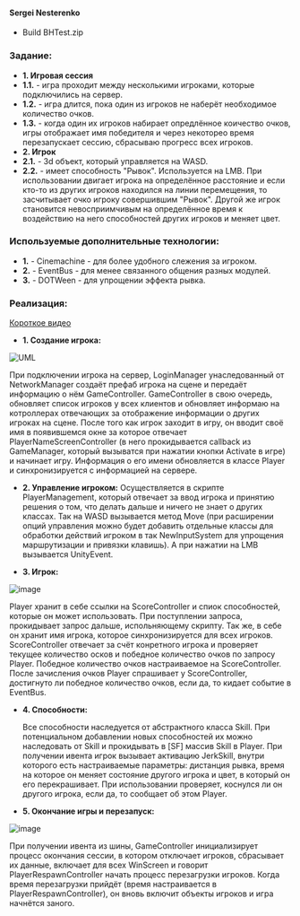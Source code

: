 #### Sergei Nesterenko
+ Build BHTest.zip

### **Задание:** 
+ **1. Игровая сессия**
+ **1.1.** - игра проходит между несколькими игроками, которые подключились на сервер.
+ **1.2.** - игра длится, пока один из игроков не наберёт необходимое количество очков.
+ **1.3.** - когда один их игроков набирает опредлённое коичество очков, игры отображает имя победителя и через некоторео время перезапускает сессию, сбрасываю прогресс всех игроков.
+ **2. Игрок**
+ **2.1.** - 3d объект, который управляется на WASD.
+ **2.2.** - имеет способность "Рывок". Используется на LMB. При использовании двигает игрока на определённое расстояние и если кто-то из других игроков находился на линии
перемещения, то засчитывает очко игроку совершившим "Рывок". Другой же игрок становится невосприимчивым на определённое время к воздействию на него способностей других игроков
и меняет цвет.

### **Используемые дополнительные технологии:**
  + **1.** - Cinemachine - для более удобного слежения за игроком.
  + **2.** - EventBus - для менее связанного общения разных модулей.
  + **3.** - DOTWeen - для упрощении эффекта рывка.
  
  ### **Реализация:** 
[Короткое видео](https://youtu.be/ajRWZboV-04)

+ **1. Создание игрока:**

![UML](https://user-images.githubusercontent.com/107647367/232340648-050678fe-90fb-43e7-b7db-3a125ef08169.png)

 При подключении игрока на сервер, LoginManager унаследованный от NetworkManager создаёт префаб игрока на сцене и передаёт информацию о нём GameController. GameController в свою очередь, обновляет список игроков у всех клиентов и обновляет информаю на котроллерах отвечающих за отображение информации о других игроках на сцене. После того как игрок заходит в игру, он вводит своё имя в появившемся окне за которое отвечает PlayerNameScreenController (в него прокидывается callback из GameManager, который вызыватся при нажатии кнопки Activate в игре) и начинает игру. Информация о его имени обновляется в классе Player и синхронизируется с информацией на сервере.

+ **2. Управление игроком:**
  Осуществляется в скрипте PlayerManagement, который отвечает за ввод игрока и принятию решения о том, что делать дальше и ничего не знает о других классах. Так на WASD вызывается метод Move (при расширении опций управления можно будет добавить отдельные классы для обработки действий игроком в так NewInputSystem для упрощения маршрутизации и привязки клавишь). А при нажатии на LMB вызывается UnityEvent.

+ **3. Игрок:**

![image](https://user-images.githubusercontent.com/107647367/232341336-c33c76e5-6507-4807-bbef-96d6e1106b6c.png)

  Player хранит в себе ссылки на ScoreController и спиок способностей, которые он может использовать. При поступлении запроса, прокидывает запрос дальше, испольняющему скрипту. Так же, в себе он хранит имя игрока, которое синхронизируется для всех игроков. ScoreController отвечает за счёт конретного игрока и проверяет текущее количество осков и победное количество очков по запросу Player. Победное количество очков настраиваемое на ScoreController. После зачисления очков Player спрашивает у ScoreController, достигнуто ли победное количество очков, если да, то кидает событие в EventBus.

+ **4. Способности:**

  Все способности наследуется от абстрактного класса Skill. При потенциальном добавлении новых способностей их можно наследовать от Skill и прокидывать в [SF] массив Skill в Player. При получении ивента игрок вызывает активацию JerkSkill, внутри которого есть настраиваемые параметры: дистанция рывка, время на которое он меняет состояние другого игрока и цвет, в который он его перекрашивает. При использовании проверяет, коснулся ли он другого игрока, если да, то сообщает об этом Player.

+ **5. Окончание игры и перезапуск:**

![image](https://user-images.githubusercontent.com/107647367/232341884-02694a2b-ad10-4a8b-abb2-1ab0010936a0.png)

  При получении ивента из шины, GameController инициализирует процесс окончания сессии, в котором отключает игроков, сбрасывает их данные, включает для всех WinScreen и говорит PlayerRespawnController начать процесс перезагрузки игроков. Когда время перезагрузки прийдёт (время настраивается в PlayerRespawnController), он вновь включит объекты игроков и игра начнётся заного.
